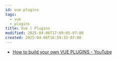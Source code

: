 ```yaml
---
id: vue-plugins
tags:
  - vue
  - plugins
title: Vue | Plugins
modified: 2025-04-06T17:09:05-07:00
created: 2025-04-06T16:59:33-07:00
---
```


- [How to build your own VUE PLUGINS - YouTube](https://www.youtube.com/watch?v=ar1fJECxbyU)
